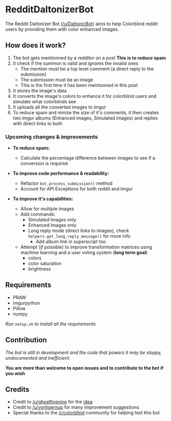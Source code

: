 # RedditDaltonizerBot
The Reddit Daltonizer Bot ([/u/DaltonicBot](https://www.reddit.com/user/DaltonicBot)) aims to help Colorblind reddit users by providing them with color enhanced images.


## How does it work?
1. The bot gets mentionned by a redditor on a post __This is to reduce spam__
2. It check if the summon is valid and ignores the invalid ones
    - The mention must be a top level comment (a direct reply to the submission)
    - The submission must be an image
    - This is the first time it has been mentionned in this post
3. It stores the image's data
4. It converts the image's colors to enhance it for colorblind users and simulate what colorblinds see
5. It uploads all the converted images to imgur
6. To reduce spam and minize the size of it's comments, it then creates two imgur albums (Enhanced images, Simulated images) and replies with direct links to both


### Upcoming changes & improvements
- **To reduce spam:**
    - Calculate the percentage difference between images to see if a conversion is required

- **To improve code performance & readability:**
    - Refactor `bot.process_submission()` method
    - Account for API Exceptions for both reddit and Imgur

- **To improve it's capabilities:**
    - Allow for multiple images
    - Add commands:
        - Simulated Images only
        - Enhanced Images only
        - Long reply mode (direct links to images), check `helpers.get_long_reply_message()` for more info
            - Add album link in superscript too
    - Attempt (*if possible*) to improve transformation matrices using machine learning and a user voting system (**long term goal**)
        - colors
        - color saturation
        - brightness

## Requirements

- PRAW
- imgurpython
- Pillow
- numpy

*Run `setup.sh` to install all the requirements*


## Contribution

*The bot is still in development and the code that powers it may be sloppy, undocumented and inefficient.*

**You are more than welcome to open issues and to contribute to the bot if you wish**


## Credits
- Credit to [/u/ghostfivenine](https://www.reddit.com/u/ghostfivenine) for the [idea](https://www.reddit.com/r/RequestABot/comments/6tvpvq/request_a_bot_that_adjusts_the_colors_of_an_image/)
- Credit to [/u/vortigernup](https://www.reddit.com/user/vortigernup) for many improvement suggestions
- Special thanks to the [/r/colorblind](reddit.com/r/colorBlind/) community for helping test this bot
